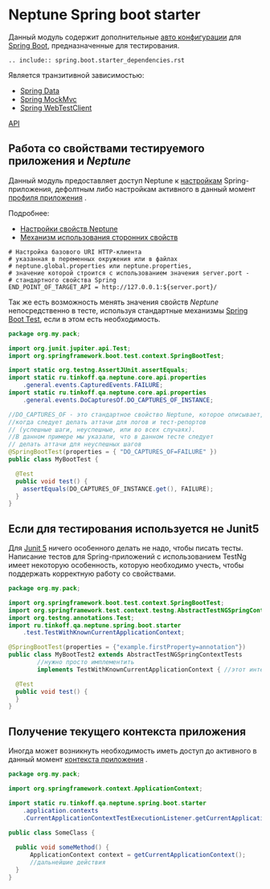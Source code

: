 # Neptune Spring boot starter

Данный модуль содержит
дополнительные [авто конфигурации](https://docs.spring.io/spring-boot/docs/2.1.13.RELEASE/reference/html/boot-features-developing-auto-configuration.html)
для [Spring Boot](https://spring.io/guides/gs/spring-boot/), предназначенные для тестирования.

```{eval-rst}
.. include:: spring.boot.starter_dependencies.rst
```

Является транзитивной зависимостью:

- [Spring Data](./spring.data/index.md)
- [Spring MockMvc](./mock.mvc/index.md)
- [Spring WebTestClient](./web.test.client/index.md)

[API](https://tinkoff.github.io/neptune/neptune-spring-boot-starter/index.html)

## Работа со свойствами тестируемого приложения и _Neptune_

Данный модуль предоставляет доступ Neptune
к [настройкам](https://docs.spring.io/spring-boot/docs/current/reference/html/features.html#features.external-config)
Spring-приложения, дефолтным либо настройкам активного в данный
момент [профиля приложения](https://docs.spring.io/spring-boot/docs/current/reference/html/features.html#features.profiles)
.

Подробнее:

- [Настройки свойств Neptune](./../quick_start/settings/index.md)
- [Механизм использования сторонних свойств](./../core/settings/property_sources.rst)

```properties
# Настройка базового URI HTTP-клиента 
# указанная в переменных окружения или в файлах 
# neptune.global.properties или neptune.properties,
# значение которой строится с использованием значения server.port - 
# стандартного свойства Spring
END_POINT_OF_TARGET_API = http://127.0.0.1:${server.port}/
```

Так же есть возможность менять значения свойств _Neptune_ непосредственно в тесте, используя стандартные
механизмы [Spring Boot Test](https://spring.io/guides/gs/testing-web/), если в этом есть необходимость.

```java
package org.my.pack;

import org.junit.jupiter.api.Test;
import org.springframework.boot.test.context.SpringBootTest;

import static org.testng.AssertJUnit.assertEquals;
import static ru.tinkoff.qa.neptune.core.api.properties
    .general.events.CapturedEvents.FAILURE;
import static ru.tinkoff.qa.neptune.core.api.properties
    .general.events.DoCapturesOf.DO_CAPTURES_OF_INSTANCE;

//DO_CAPTURES_OF - это стандартное свойство Neptune, которое описывает,
//когда следует делать аттачи для логов и тест-репортов 
// (успешные шаги, неуспешные, или во всех случаях).
//В данном примере мы указали, что в данном тесте следует 
// делать аттачи для неуспешных шагов
@SpringBootTest(properties = { "DO_CAPTURES_OF=FAILURE" })
public class MyBootTest {

  @Test
  public void test() {
    assertEquals(DO_CAPTURES_OF_INSTANCE.get(), FAILURE);
  }
}
```

## Если для тестирования используется не Junit5

Для [Junit 5](https://junit.org/junit5/docs/current/user-guide/) ничего особенного делать не надо, чтобы писать тесты.
Написание тестов для Spring-приложений с использованием TestNg имеет некоторую особенность, которую необходимо учесть,
чтобы поддержать корректную работу со свойствами.

```java
package org.my.pack;

import org.springframework.boot.test.context.SpringBootTest;
import org.springframework.test.context.testng.AbstractTestNGSpringContextTests;
import org.testng.annotations.Test;
import ru.tinkoff.qa.neptune.spring.boot.starter
    .test.TestWithKnownCurrentApplicationContext;

@SpringBootTest(properties = {"example.firstProperty=annotation"})
public class MyBootTest2 extends AbstractTestNGSpringContextTests
        //нужно просто имплементить
        implements TestWithKnownCurrentApplicationContext { //этот интерфейс

  @Test
  public void test() {
  }
}
```

## Получение текущего контекста приложения

Иногда может возникнуть необходимость иметь доступ до активного в данный
момент [контекста приложения](https://docs.spring.io/spring-framework/docs/current/javadoc-api/org/springframework/context/ApplicationContext.html)
.

```java
package org.my.pack;

import org.springframework.context.ApplicationContext;

import static ru.tinkoff.qa.neptune.spring.boot.starter
    .application.contexts
    .CurrentApplicationContextTestExecutionListener.getCurrentApplicationContext;

public class SomeClass {
    
  public void someMethod() {
      ApplicationContext context = getCurrentApplicationContext();
      //дальнейшие действия
  }
}
```